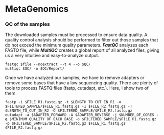 # MetaGenomics


### QC of the samples
The downloaded samples must be processed to ensure data quality. A quality control analysis should be performed to filter out those samples that do not exceed the minimum quality parameters. ***FastQC*** analyzes each FASTQ file, while ***MultiQC*** creates a global report of all analyzed files, giving us a very intuitive and easy-to-analyze output.
```
fastqc $file --noextract --t 4 --o $QC/
multiqc $QC/ -o $QC/Report/
```
Once we have analyzed our samples, we have to remove adapters or remove some bases that have a low sequencing quality. There are plenty of tools to process FASTQ files (fastp, cutadapt, etc.). Here, I show two of them.
```
fastp -i $FILE_R1.fastq.gz -t $LENGTH_TO_CUT_IN_R1 -o $FILTERED_SAMPLE/$FILE_R1.fastq.gz -I $FILE_R2.fastq.gz -T $LENGTH_TO_CUT_IN_R2 -O $FILTERED_SAMPLE/$FILE_R2.fastq.gz
cutadapt -a $ADAPTER_FORWARD -A $ADAPTER_REVERSE -j $NUMBER_OF_CORES -q $MINIMUM_QUALITY_OF_EACH_BASE -o $FILTERED_SAMPLE/$FILE_R1.fastq.gz -p $FILTERED_SAMPLE/$FILE_R2.fastq.gz $FILE_R1.fastq.gz $FILE_R2.fastq.gz
```
